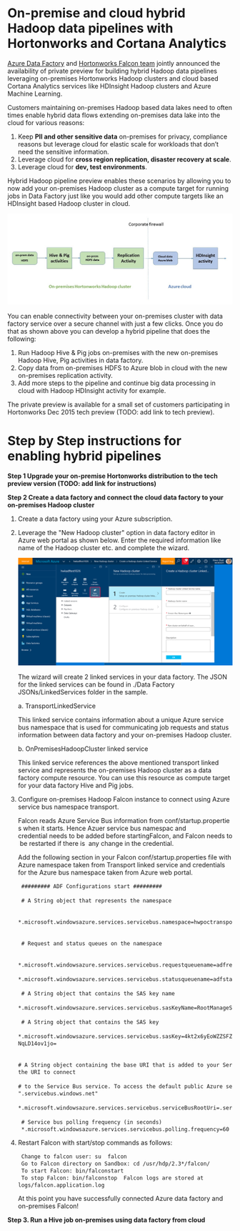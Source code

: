 # On-premise and cloud hybrid Hadoop data pipelines with Hortonworks and Cortana Analytics #

[Azure Data Factory](https://azure.microsoft.com/en-us/services/data-factory/) and [Hortonworks Falcon team](http://hortonworks.com/hadoop/falcon/) jointly announced the availability of private preview for building hybrid Hadoop data pipelines leveraging on-premises Hortonworks Hadoop clusters and cloud based Cortana Analytics services like HDInsight Hadoop clusters and Azure Machine Learning.

Customers maintaining on-premises Hadoop based data lakes need to often times enable hybrid data flows extending on-premises data lake into the cloud for various reasons:

1. Keep **PII and other sensitive data** on-premises for privacy, compliance reasons but leverage cloud for elastic scale for workloads that don’t need the sensitive information.
2. Leverage cloud for **cross region replication, disaster recovery at scale**.
3. Leverage cloud for **dev, test environments**.

Hybrid Hadoop pipeline preview enables these scenarios by allowing you to now add your on-premises Hadoop cluster as a compute target for running jobs in Data Factory just like you would add other compute targets like an HDInsight based Hadoop cluster in cloud. 

![Hybrid Pipelines Overview](./DocumentationImages/hybridpipeline.jpg)

You can enable connectivity between your on-premises cluster with data factory service over a secure channel with just a few clicks. Once you do that as shown above you can develop a hybrid pipeline that does the following:

1.	Run Hadoop Hive & Pig jobs on-premises with the new on-premises Hadoop Hive, Pig activities in data factory.
2.	Copy data from on-premises HDFS to Azure blob in cloud with the new on-premises replication activity.
3.	Add more steps to the pipeline and continue big data processing in cloud with Hadoop HDInsight activity for example.

The private preview is available for a small set of customers participating in Hortonworks Dec 2015 tech preview (TODO: add link to tech preview).
 
# Step by Step instructions for enabling hybrid pipelines #

**Step 1 Upgrade your on-premise Hortonworks distribution to the tech preview version (TODO: add link for instructions)**

**Step 2 Create a data factory and connect the cloud data factory to your on-premises Hadoop cluster**

1. Create a data factory using your Azure subscription.

2. Leverage the "New Hadoop cluster" option in data factory editor in Azure web portal as shown below. Enter the required information like name of the Hadoop cluster etc. and complete the wizard.

	![NewHadoopCluster](./DocumentationImages/NewHadoopButton.png)
	
	The wizard will create 2 linked services in your data factory. The JSON for the linked services can be found in ./Data Factory JSONs/LinkedServices folder in the sample.
	
	a. TransportLinkedService
	
	This linked service contains information about a unique Azure service bus namespace that is used for communicating job requests and status information between data factory and your on-premises Hadoop cluster.
	
	b. OnPremisesHadoopCluster linked service
	
	This linked service references the above mentioned transport linked service and represents the on-premises Hadoop cluster as a data factory compute resource. You can use this resource as compute target for your data factory Hive and Pig jobs.

3. Configure on-premises Hadoop Falcon instance to connect using Azure service bus namespace transport.

	Falcon reads Azure Service Bus information from conf/startup.properties when it starts. Hence Azuer service bus namespac and credential needs to be added before startingFalcon, and Falcon needs to be restarted if there is  any change in the credential. 
	
	Add the following section in your Falcon conf/startup.properties file with Azure namespace taken from Transport linked service and credentials for the Azure bus namespace taken from Azure web portal.

		######### ADF Configurations start #########    
		
		# A String object that represents the namespace
		
		*.microsoft.windowsazure.services.servicebus.namespace=hwpoctransport    
		
		# Request and status queues on the namespace
		
		*.microsoft.windowsazure.services.servicebus.requestqueuename=adfrequest  
		*.microsoft.windowsazure.services.servicebus.statusqueuename=adfstatus
		
		# A String object that contains the SAS key name  
		*.microsoft.windowsazure.services.servicebus.sasKeyName=RootManageSharedAccessKey
		
		# A String object that contains the SAS key  
		*.microsoft.windowsazure.services.servicebus.sasKey=4kt2x6yEoWZZSFZofyXEoxly7knHL7FP NqLD14ov1jo=     		
		
		# A String object containing the base URI that is added to your Service Bus namespace to form  the URI to connect  
		# to the Service Bus service. To access the default public Azure service, pass  ".servicebus.windows.net"  
		*.microsoft.windowsazure.services.servicebus.serviceBusRootUri=.servicebus.windows.net
		
		# Service bus polling frequency (in seconds)  
		*.microsoft.windowsazure.services.servicebus.polling.frequency=60

4. Restart Falcon with start/stop commands as follows:

		Change to falcon user: su ­ falcon
		Go to Falcon directory on Sandbox: ​cd /usr/hdp/2.3*/falcon­/
		To start Falcon: ​bin/falcon­start  
		To stop Falcon: ​bin/falcon­stop  Falcon logs are stored at ​logs/falcon.application.log

	At this point you have successfully connected Azure data factory and on-premises Falcon!

**Step 3. Run a Hive job on-premises using data factory from cloud**



